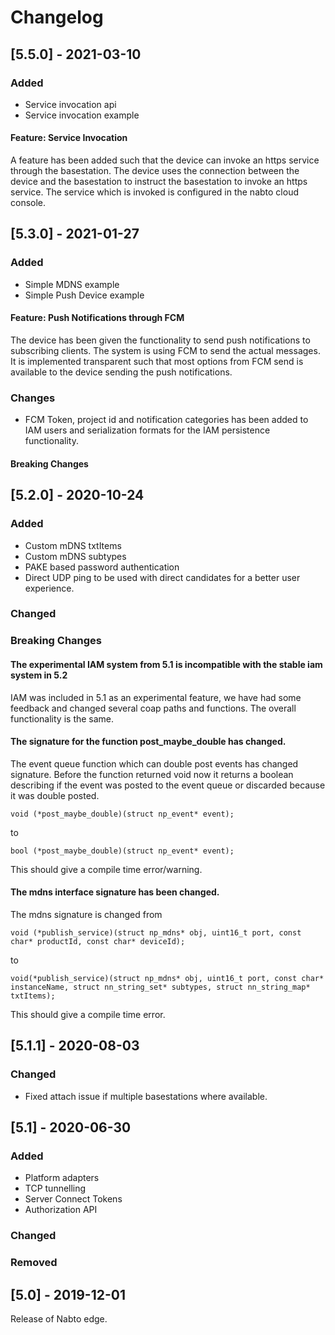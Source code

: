 # Changelog

## [5.5.0] - 2021-03-10

### Added

 - Service invocation api
 - Service invocation example

#### Feature: Service Invocation

A feature has been added such that the device can invoke an https service
through the basestation. The device uses the connection between the device and
the basestation to instruct the basestation to invoke an https service. The
service which is invoked is configured in the nabto cloud console.


## [5.3.0] - 2021-01-27

### Added

 - Simple MDNS example
 - Simple Push Device example

#### Feature: Push Notifications through FCM

The device has been given the functionality to send push notifications to
subscribing clients. The system is using FCM to send the actual messages. It is
implemented transparent such that most options from FCM send is available to the
device sending the push notifications.

### Changes

 - FCM Token, project id and notification categories has been added to IAM users
   and serialization formats for the IAM persistence functionality.

#### Breaking Changes


## [5.2.0] - 2020-10-24

### Added

 - Custom mDNS txtItems
 - Custom mDNS subtypes
 - PAKE based password authentication
 - Direct UDP ping to be used with direct candidates for a better user experience.

### Changed

### Breaking Changes

#### The experimental IAM system from 5.1 is incompatible with the stable iam system in 5.2

IAM was included in 5.1 as an experimental feature, we have had some feedback and changed several coap paths and functions. The overall functionality is the same.

#### The signature for the function post_maybe_double has changed.

The event queue function which can double post events has changed signature.
Before the function returned void now it returns a boolean describing if the event was posted to the event queue or discarded because it was double posted.

```
void (*post_maybe_double)(struct np_event* event);
```

to

```
bool (*post_maybe_double)(struct np_event* event);
```

This should give a compile time error/warning.

#### The mdns interface signature has been changed.

The mdns signature is changed from

```
void (*publish_service)(struct np_mdns* obj, uint16_t port, const char* productId, const char* deviceId);
```

to

```
void(*publish_service)(struct np_mdns* obj, uint16_t port, const char* instanceName, struct nn_string_set* subtypes, struct nn_string_map* txtItems);
```

This should give a compile time error.

## [5.1.1] - 2020-08-03

### Changed
 - Fixed attach issue if multiple basestations where available.

## [5.1] - 2020-06-30

### Added

 - Platform adapters
 - TCP tunnelling
 - Server Connect Tokens
 - Authorization API

### Changed

### Removed

## [5.0] - 2019-12-01

Release of Nabto edge.
